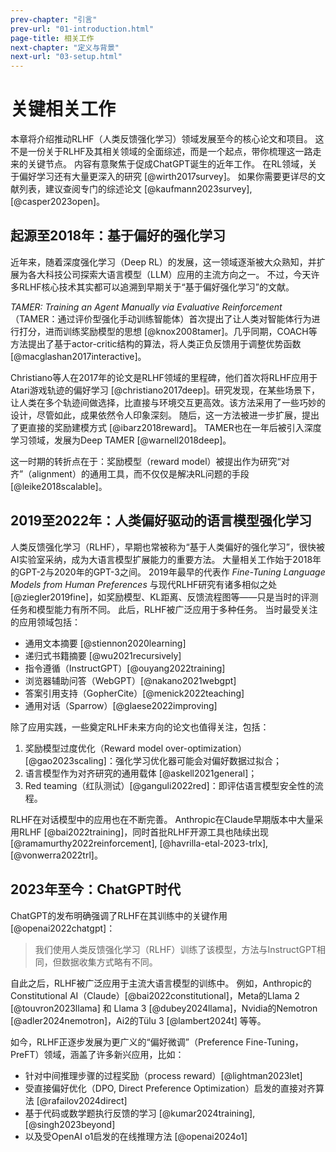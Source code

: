 ```yaml
---
prev-chapter: "引言"
prev-url: "01-introduction.html"
page-title: 相关工作
next-chapter: "定义与背景"
next-url: "03-setup.html"
---
```


# 关键相关工作

本章将介绍推动RLHF（人类反馈强化学习）领域发展至今的核心论文和项目。
这不是一份关于RLHF及其相关领域的全面综述，而是一个起点，带你梳理这一路走来的关键节点。
内容有意聚焦于促成ChatGPT诞生的近年工作。
在RL领域，关于偏好学习还有大量更深入的研究 [@wirth2017survey]。
如果你需要更详尽的文献列表，建议查阅专门的综述论文 [@kaufmann2023survey], [@casper2023open]。

## 起源至2018年：基于偏好的强化学习

近年来，随着深度强化学习（Deep RL）的发展，这一领域逐渐被大众熟知，并扩展为各大科技公司探索大语言模型（LLM）应用的主流方向之一。
不过，今天许多RLHF核心技术其实都可以追溯到早期关于“基于偏好强化学习”的文献。

*TAMER: Training an Agent Manually via Evaluative Reinforcement*（TAMER：通过评价型强化手动训练智能体）首次提出了让人类对智能体行为进行打分，进而训练奖励模型的思想 [@knox2008tamer]。几乎同期，COACH等方法提出了基于actor-critic结构的算法，将人类正负反馈用于调整优势函数 [@macglashan2017interactive]。

Christiano等人在2017年的论文是RLHF领域的里程碑，他们首次将RLHF应用于Atari游戏轨迹的偏好学习 [@christiano2017deep]。研究发现，在某些场景下，让人类在多个轨迹间做选择，比直接与环境交互更高效。该方法采用了一些巧妙的设计，尽管如此，成果依然令人印象深刻。
随后，这一方法被进一步扩展，提出了更直接的奖励建模方式 [@ibarz2018reward]。
TAMER也在一年后被引入深度学习领域，发展为Deep TAMER [@warnell2018deep]。

这一时期的转折点在于：奖励模型（reward model）被提出作为研究“对齐”（alignment）的通用工具，而不仅仅是解决RL问题的手段 [@leike2018scalable]。

## 2019至2022年：人类偏好驱动的语言模型强化学习

人类反馈强化学习（RLHF），早期也常被称为“基于人类偏好的强化学习”，很快被AI实验室采纳，成为大语言模型扩展能力的重要方法。
大量相关工作始于2018年的GPT-2与2020年的GPT-3之间。
2019年最早的代表作 *Fine-Tuning Language Models from Human Preferences* 与现代RLHF研究有诸多相似之处 [@ziegler2019fine]，如奖励模型、KL距离、反馈流程图等——只是当时的评测任务和模型能力有所不同。
此后，RLHF被广泛应用于多种任务。
当时最受关注的应用领域包括：
- 通用文本摘要 [@stiennon2020learning]
- 递归式书籍摘要 [@wu2021recursively]
- 指令遵循（InstructGPT）[@ouyang2022training]
- 浏览器辅助问答（WebGPT）[@nakano2021webgpt]
- 答案引用支持（GopherCite）[@menick2022teaching]
- 通用对话（Sparrow）[@glaese2022improving]

除了应用实践，一些奠定RLHF未来方向的论文也值得关注，包括：
1. 奖励模型过度优化（Reward model over-optimization）[@gao2023scaling]：强化学习优化器可能会对偏好数据过拟合；
2. 语言模型作为对齐研究的通用载体 [@askell2021general]；
3. Red teaming（红队测试）[@ganguli2022red]：即评估语言模型安全性的流程。

RLHF在对话模型中的应用也在不断完善。
Anthropic在Claude早期版本中大量采用RLHF [@bai2022training]，同时首批RLHF开源工具也陆续出现 [@ramamurthy2022reinforcement], [@havrilla-etal-2023-trlx], [@vonwerra2022trl]。

## 2023年至今：ChatGPT时代

ChatGPT的发布明确强调了RLHF在其训练中的关键作用 [@openai2022chatgpt]：

> 我们使用人类反馈强化学习（RLHF）训练了该模型，方法与InstructGPT相同，但数据收集方式略有不同。

自此之后，RLHF被广泛应用于主流大语言模型的训练中。
例如，Anthropic的Constitutional AI（Claude）[@bai2022constitutional]，Meta的Llama 2 [@touvron2023llama] 和 Llama 3 [@dubey2024llama]，Nvidia的Nemotron [@adler2024nemotron]，Ai2的Tülu 3 [@lambert2024t] 等等。

如今，RLHF正逐步发展为更广义的“偏好微调”（Preference Fine-Tuning，PreFT）领域，涵盖了许多新兴应用，比如：
- 针对中间推理步骤的过程奖励（process reward）[@lightman2023let]
- 受直接偏好优化（DPO, Direct Preference Optimization）启发的直接对齐算法 [@rafailov2024direct]
- 基于代码或数学题执行反馈的学习 [@kumar2024training], [@singh2023beyond]
- 以及受OpenAI o1启发的在线推理方法 [@openai2024o1]